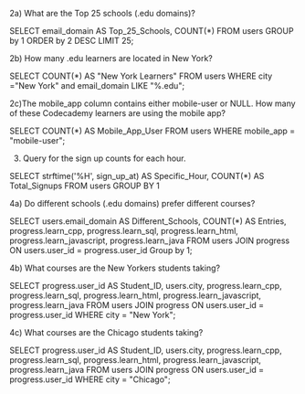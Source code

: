 
2a) What are the Top 25 schools (.edu domains)?

SELECT email_domain AS Top_25_Schools, COUNT(*)
FROM users
GROUP by 1
ORDER by 2 DESC
LIMIT 25;


2b) How many .edu learners are located in New York?

SELECT COUNT(*) AS "New York Learners"
FROM users
WHERE city ="New York" and email_domain LIKE "%.edu";


2c)The mobile_app column contains either mobile-user or NULL. How many of these Codecademy learners are using the mobile app?

SELECT COUNT(*) AS Mobile_App_User
FROM users 
WHERE mobile_app = "mobile-user";


3) Query for the sign up counts for each hour.

SELECT strftime('%H', sign_up_at) AS Specific_Hour, 
COUNT(*) AS Total_Signups
FROM users
GROUP BY 1


4a) Do different schools (.edu domains) prefer different courses?

SELECT users.email_domain AS Different_Schools, COUNT(*) AS Entries,
progress.learn_cpp,
progress.learn_sql,
progress.learn_html,
progress.learn_javascript,
progress.learn_java
FROM users
JOIN progress
ON users.user_id = progress.user_id
Group by 1;


4b) What courses are the New Yorkers students taking?

SELECT progress.user_id AS Student_ID, 
users.city, 
progress.learn_cpp, 
progress.learn_sql, 
progress.learn_html, 
progress.learn_javascript, progress.learn_java
FROM users
JOIN progress
ON users.user_id = progress.user_id 
WHERE city = "New York";


4c) What courses are the Chicago students taking?

SELECT progress.user_id AS Student_ID, 
users.city, 
progress.learn_cpp, 
progress.learn_sql, 
progress.learn_html, 
progress.learn_javascript, 
progress.learn_java
FROM users
JOIN progress
ON users.user_id = progress.user_id 
WHERE city = "Chicago";

